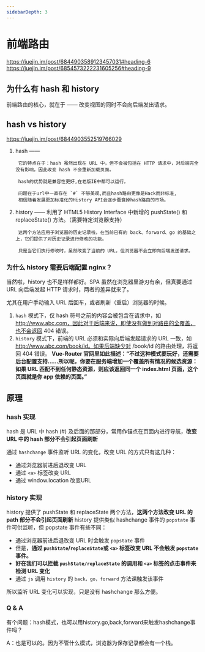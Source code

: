 ```yaml
---
sidebarDepth: 3
---
```

# 前端路由

https://juejin.im/post/6844903589123457031#heading-6
https://juejin.im/post/6854573222231605256#heading-9

## 为什么有 hash 和 history

前端路由的核心，就在于 —— 改变视图的同时不会向后端发出请求。

## hash vs history
https://juejin.im/post/6844903552519766029

1. hash ——
        
        它的特点在于：hash 虽然出现在 URL 中，但不会被包括在 HTTP 请求中，对后端完全没有影响，因此改变 hash 不会重新加载页面。
        
        hash的优势就是兼容性更好,在老版IE中都可以运行。

        问题在于url中一直存在 `#` 不够美观,而且hash路由更像是Hack而非标准,
        相信随着发展更加标准化的History API会逐步蚕食掉hash路由的市场。
        
2. history ——
        利用了 HTML5 History Interface 中新增的 pushState() 和 replaceState() 方法。（需要特定浏览器支持）
        
        这两个方法应用于浏览器的历史记录栈，在当前已有的 back、forward、go 的基础之上，它们提供了对历史记录进行修改的功能。
        
        只是当它们执行修改时，虽然改变了当前的 URL，但浏览器不会立即向后端发送请求。

### 为什么 history 需要后端配置 nginx？ 
当然啦，history 也不是样样都好。SPA 虽然在浏览器里游刃有余，但真要通过 URL 向后端发起 HTTP 请求时，两者的差异就来了。

尤其在用户手动输入 URL 后回车，或者刷新（重启）浏览器的时候。

1. `hash` 模式下，仅 hash 符号之前的内容会被包含在请求中，如 http://www.abc.com，因此对于后端来说，即使没有做到对路由的全覆盖，也不会返回 404 错误。
2. `history` 模式下，前端的 URL 必须和实际向后端发起请求的 URL 一致，如 http://www.abc.com/book/id。如果后端缺少对 /book/id 的路由处理，将返回 404 错误。
**Vue-Router 官网里如此描述：“不过这种模式要玩好，还需要后台配置支持……所以呢，你要在服务端增加一个覆盖所有情况的候选资源：如果 URL 匹配不到任何静态资源，则应该返回同一个 index.html 页面，这个页面就是你 app 依赖的页面。”**

## 原理
### hash 实现
hash 是 URL 中 hash (#) 及后面的那部分，常用作锚点在页面内进行导航，**改变 URL 中的 hash 部分不会引起页面刷新**

通过 `hashchange` 事件监听 URL 的变化，改变 URL 的方式只有这几种：

- 通过浏览器前进后退改变 URL
- 通过 `<a>` 标签改变 URL
- 通过 window.location 改变URL

### history 实现

history 提供了 pushState 和 replaceState 两个方法，**这两个方法改变 URL 的 path 部分不会引起页面刷新**
history 提供类似 hashchange 事件的 `popstate` 事件可供监听，但 popstate 事件有些不同：

- 通过浏览器前进后退改变 URL 时会触发 `popstate` 事件
- 但是，**通过 `pushState`/`replaceState`或 `<a>` 标签改变 URL 不会触发 `popstate` 事件。**
- **好在我们可以拦截 `pushState/replaceState` 的调用和 `<a>` 标签的点击事件来检测 URL 变化**
- 通过 `js` 调用 `history` 的 `back，go，forward` 方法课触发该事件

所以监听 URL 变化可以实现，只是没有 hashchange 那么方便。

### Q & A
有个问题：hash模式，也可以用history.go,back,forward来触发hashchange事件吗？

A：也是可以的。因为不管什么模式，浏览器为保存记录都会有一个栈。
